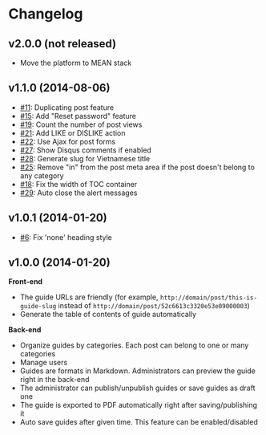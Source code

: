 # Changelog

## v2.0.0 (not released)

* Move the platform to MEAN stack

## v1.1.0 (2014-08-06)

* [#11](https://github.com/nghuuphuoc/nodedesk/issues/11): Duplicating post feature
* [#15](https://github.com/nghuuphuoc/nodedesk/issues/15): Add "Reset password" feature
* [#19](https://github.com/nghuuphuoc/nodedesk/issues/19): Count the number of post views
* [#21](https://github.com/nghuuphuoc/nodedesk/issues/21): Add LIKE or DISLIKE action
* [#22](https://github.com/nghuuphuoc/nodedesk/issues/22): Use Ajax for post forms
* [#27](https://github.com/nghuuphuoc/nodedesk/issues/27): Show Disqus comments if enabled
* [#28](https://github.com/nghuuphuoc/nodedesk/issues/28): Generate slug for Vietnamese title
* [#25](https://github.com/nghuuphuoc/nodedesk/issues/25): Remove "in" from the post meta area if the post doesn't belong to any category
* [#18](https://github.com/nghuuphuoc/nodedesk/issues/18): Fix the width of TOC container
* [#29](https://github.com/nghuuphuoc/nodedesk/issues/29): Auto close the alert messages

## v1.0.1 (2014-01-20)

* [#6](https://github.com/nghuuphuoc/nodedesk/issues/6): Fix 'none' heading style

## v1.0.0 (2014-01-20)

**Front-end**

* The guide URLs are friendly (for example, ```http://domain/post/this-is-guide-slug``` instead of ```http://domain/post/52c6613c3320e53e09000003```)
* Generate the table of contents of guide automatically

**Back-end**

* Organize guides by categories. Each post can belong to one or many categories
* Manage users
* Guides are formats in Markdown. Administrators can preview the guide right in the back-end
* The administrator can publish/unpublish guides or save guides as draft one
* The guide is exported to PDF automatically right after saving/publishing it
* Auto save guides after given time. This feature can be enabled/disabled